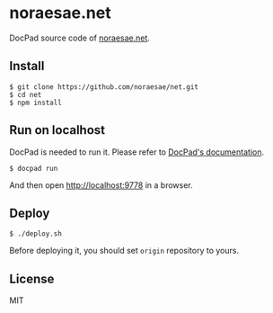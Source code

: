 noraesae.net
============

DocPad source code of [noraesae.net](http://noraesae.net).

Install
-------

```
$ git clone https://github.com/noraesae/net.git
$ cd net
$ npm install
```

Run on localhost
----------------

DocPad is needed to run it. Please refer to [DocPad's documentation](http://docpad.org/docs/install).

```
$ docpad run
```

And then open [http://localhost:9778](http://localhost:9778) in a browser.

Deploy
------

```
$ ./deploy.sh
```

Before deploying it, you should set `origin` repository to yours.

License
-------

MIT
